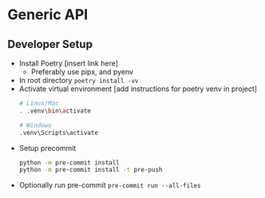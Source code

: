 # Generic API

## Developer Setup

- Install Poetry [insert link here]
    - Preferably use pipx, and pyenv
- In root directory `poetry install -vv`
- Activate virtual environment [add instructions for poetry venv in project]
    ```bash
    # Linux/Mac
    . .venv\bin\activate

    # Windows
    .venv\Scripts\activate
    ```
- Setup precommit
    ```bash
    python -m pre-commit install
    python -m pre-commit install -t pre-push
    ```
- Optionally run pre-commit `pre-commit run --all-files`
